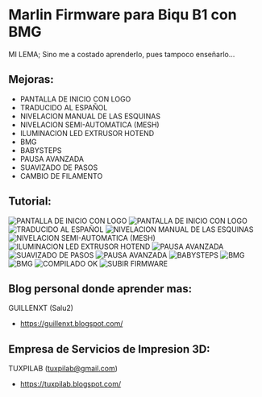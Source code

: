 Marlin Firmware para Biqu B1 con BMG
==========

MI LEMA; Sino me a costado aprenderlo, pues tampoco enseñarlo...

Mejoras:
--------------------
+ PANTALLA DE INICIO CON LOGO
+ TRADUCIDO AL ESPAÑOL
+ NIVELACION MANUAL DE LAS ESQUINAS
+ NIVELACION SEMI-AUTOMATICA (MESH)
+ ILUMINACION LED EXTRUSOR HOTEND
+ BMG
+ BABYSTEPS
+ PAUSA AVANZADA
+ SUAVIZADO DE PASOS
+ CAMBIO DE FILAMENTO


Tutorial:
--------------------
![PANTALLA DE INICIO CON LOGO](https://github.com/MrGilAitken/MARLIN-2.0.7.2-BIQU-B1-BMG/blob/main/images/MM00.PNG)
![PANTALLA DE INICIO CON LOGO](https://github.com/MrGilAitken/MARLIN-2.0.7.2-BIQU-B1-BMG/blob/main/images/MM01.PNG)
![TRADUCIDO AL ESPAÑOL](https://github.com/MrGilAitken/MARLIN-2.0.7.2-BIQU-B1-BMG/blob/main/images/MM02.PNG)
![NIVELACION MANUAL DE LAS ESQUINAS](https://github.com/MrGilAitken/MARLIN-2.0.7.2-BIQU-B1-BMG/blob/main/images/MM03.PNG)
![NIVELACION SEMI-AUTOMATICA (MESH)](https://github.com/MrGilAitken/MARLIN-2.0.7.2-BIQU-B1-BMG/blob/main/images/MM04.PNG)
![ILUMINACION LED EXTRUSOR HOTEND](https://github.com/MrGilAitken/MARLIN-2.0.7.2-BIQU-B1-BMG/blob/main/images/MM05.PNG)
![PAUSA AVANZADA](https://github.com/MrGilAitken/MARLIN-2.0.7.2-BIQU-B1-BMG/blob/main/images/MM06.PNG)
![SUAVIZADO DE PASOS](https://github.com/MrGilAitken/MARLIN-2.0.7.2-BIQU-B1-BMG/blob/main/images/MM07.PNG)
![PAUSA AVANZADA](https://github.com/MrGilAitken/MARLIN-2.0.7.2-BIQU-B1-BMG/blob/main/images/MM08.PNG)
![BABYSTEPS](https://github.com/MrGilAitken/MARLIN-2.0.7.2-BIQU-B1-BMG/blob/main/images/MM09.PNG)
![BMG](https://github.com/MrGilAitken/MARLIN-2.0.7.2-BIQU-B1-BMG/blob/main/images/MM10.PNG)
![BMG](https://github.com/MrGilAitken/MARLIN-2.0.7.2-BIQU-B1-BMG/blob/main/images/MM11.PNG)
![COMPILADO OK](https://github.com/MrGilAitken/MARLIN-2.0.7.2-BIQU-B1-BMG/blob/main/images/MM12.PNG)
![SUBIR FIRMWARE](https://github.com/MrGilAitken/MARLIN-2.0.7.2-BIQU-B1-BMG/blob/main/images/MM13.PNG)

Blog personal donde aprender mas:
--------------------

GUILLENXT (Salu2)
+ https://guillenxt.blogspot.com/

Empresa de Servicios de Impresion 3D:
--------------------

TUXPILAB (tuxpilab@gmail.com)
+ https://tuxpilab.blogspot.com/
